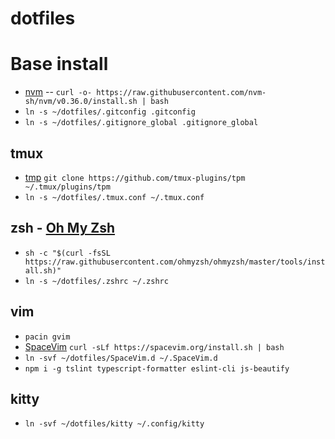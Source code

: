 # dotfiles

# Base install

- [nvm](https://github.com/nvm-sh/nvm#installing-and-updating)
-- `curl -o- https://raw.githubusercontent.com/nvm-sh/nvm/v0.36.0/install.sh | bash`
- `ln -s ~/dotfiles/.gitconfig .gitconfig`
- `ln -s ~/dotfiles/.gitignore_global .gitignore_global`

## tmux

- [tmp](https://github.com/tmux-plugins/tpm) `git clone https://github.com/tmux-plugins/tpm ~/.tmux/plugins/tpm`
- `ln -s ~/dotfiles/.tmux.conf ~/.tmux.conf`

## zsh - [Oh My Zsh](https://github.com/ohmyzsh/ohmyzsh)

- `sh -c "$(curl -fsSL https://raw.githubusercontent.com/ohmyzsh/ohmyzsh/master/tools/install.sh)"`
- `ln -s ~/dotfiles/.zshrc ~/.zshrc`

## vim

- `pacin gvim`
- [SpaceVim](https://spacevim.org/quick-start-guide/) `curl -sLf https://spacevim.org/install.sh | bash`
- `ln -svf ~/dotfiles/SpaceVim.d ~/.SpaceVim.d`
- `npm i -g tslint typescript-formatter eslint-cli js-beautify`

## kitty

- `ln -svf ~/dotfiles/kitty ~/.config/kitty`
